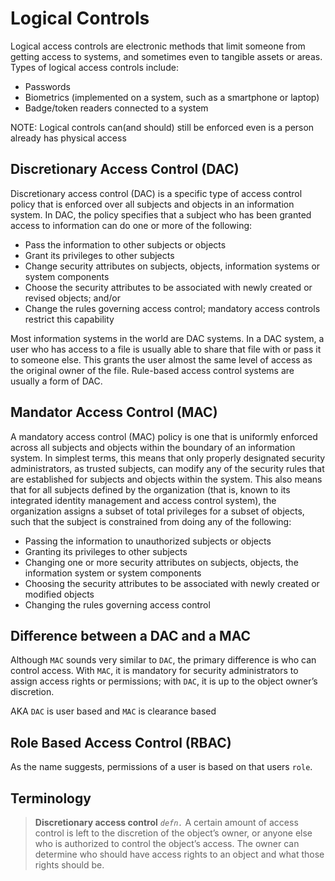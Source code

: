 # Logical Controls
Logical access controls are electronic methods that limit someone from 
getting access to systems, and sometimes even to tangible assets or 
areas. Types of logical access controls include: 
* Passwords
* Biometrics (implemented on a system, such as a smartphone or laptop)
* Badge/token readers connected to a system

NOTE: Logical controls can(and should) still be enforced even is a 
person already has physical access

## Discretionary Access Control (DAC)
Discretionary access control (DAC) is a specific type of access control policy that is enforced over all subjects and objects in an information system. In DAC, the policy specifies that a subject who has been granted access to information can do one or more of the following:

* Pass the information to other subjects or objects 
* Grant its privileges to other subjects 
* Change security attributes on subjects, objects, information systems or system components 
* Choose the security attributes to be associated with newly created or revised objects; and/or 
* Change the rules governing access control; mandatory access controls restrict this capability

Most information systems in the world are DAC systems. In a DAC system, a user who has access to a file is usually able to share that file with or pass it to someone else. This grants the user almost the same level of access as the original owner of the file. Rule-based access control systems are usually a form of DAC.

## Mandator Access Control (MAC)
A mandatory access control (MAC) policy is one that is uniformly 
enforced across all subjects and objects within the boundary of an 
information system. In simplest terms, this means that only properly 
designated security administrators, as trusted subjects, can modify any 
of the security rules that are established for subjects and objects 
within the system. This also means that for all subjects defined by the 
organization (that is, known to its integrated identity management and 
access control system), the organization assigns a subset of total 
privileges for a subset of objects, such that the subject is 
constrained from doing any of the following:

* Passing the information to unauthorized subjects or objects 
* Granting its privileges to other subjects 
* Changing one or more security attributes on subjects, objects, the information system or system components 
* Choosing the security attributes to be associated with newly created or modified objects 
* Changing the rules governing access control 

## Difference between a DAC and a MAC
Although `MAC` sounds very similar to `DAC`, the primary difference is 
who can control access. With `MAC`, it is mandatory for security 
administrators to assign access rights or permissions; with `DAC`, it is
up to the object owner’s discretion.

AKA `DAC` is user based and `MAC` is clearance based

## Role Based Access Control (RBAC)
As the name suggests, permissions of a user is based on that users 
`role`.

## Terminology
> **Discretionary access control** *`defn.`* A certain amount of access control is left to the discretion of the object’s owner, or anyone else who is authorized to control the object’s access. The owner can determine who should have access rights to an object and what those rights should be.

